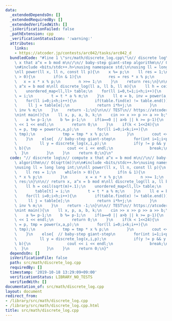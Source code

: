 ```yaml
---
data:
  _extendedDependsOn: []
  _extendedRequiredBy: []
  _extendedVerifiedWith: []
  _isVerificationFailed: false
  _pathExtension: cpp
  _verificationStatusIcon: ':warning:'
  attributes:
    links:
    - https://atcoder.jp/contests/arc042/tasks/arc042_d
  bundledCode: "#line 1 \"src/math/discrete_log.cpp\"\n// discrete log\n// compute\
    \ x that a^x = b mod m\n//\n// baby-step giant-step algorithm\n// O(sqrt(m))\n\
    \n#include <bits/stdc++.h>\nusing namespace std;\n\nusing ll = long long int;\n\
    \nll power(ll x, ll n, const ll p){\n    x %= p;\n    ll res = 1;\n    while(n\
    \ > 0){\n        if(n & 1){\n            res = res * x % p;\n        }\n     \
    \   x = x * x % p;\n        n >>= 1;\n    }\n    return res;\n}\n\n// return x,\
    \ a^x = b mod m\nll discrete_log(ll a, ll b, ll m){\n    ll h = ceil(sqrt(m)+.1);\n\
    \    unordered_map<ll,ll> table;\n    for(ll i=0,t=1;i<h;i++){\n        table[t]\
    \ = i;\n        t = t * a % m;\n    }\n    ll e = b, inv = power(a,m-1-h,m);\n\
    \    for(ll i=0;i<h;i++){\n        if(table.find(e) != table.end()){\n       \
    \     ll j = table[e];\n            return i*h+j;\n        }\n        e = e *\
    \ inv % m;\n    }\n    return -1;\n}\n\n// TEST\n// https://atcoder.jp/contests/arc042/tasks/arc042_d\n\
    \nint main(){\n    ll x, p, a, b, k;\n    cin >> x >> p >> a >> b;\n    k = b-a+1;\n\
    \    a %= p-1;\n    b %= p-1;\n    if(a==0 || a>b || k >= p-1){\n        cout\
    \ << 1 << endl;\n        return 0;\n    }\n    if(k < 1<<24){\n        ll ans\
    \ = p, tmp = power(x,a,p);\n        for(ll i=0;i<k;i++){\n            ans = min(ans,\
    \ tmp);\n            tmp = tmp * x % p;\n        }\n        cout << ans << endl;\n\
    \    }\n    else{  // baby-step giant-step\n        for(int i=1;i<p;i++){\n  \
    \          ll y = discrete_log(x,i,p);\n            if(y != p && y >= a && y <=\
    \ b){\n                cout << i << endl;\n                break;\n          \
    \  }\n        }\n    }\n    return 0;\n}\n"
  code: "// discrete log\n// compute x that a^x = b mod m\n//\n// baby-step giant-step\
    \ algorithm\n// O(sqrt(m))\n\n#include <bits/stdc++.h>\nusing namespace std;\n\
    \nusing ll = long long int;\n\nll power(ll x, ll n, const ll p){\n    x %= p;\n\
    \    ll res = 1;\n    while(n > 0){\n        if(n & 1){\n            res = res\
    \ * x % p;\n        }\n        x = x * x % p;\n        n >>= 1;\n    }\n    return\
    \ res;\n}\n\n// return x, a^x = b mod m\nll discrete_log(ll a, ll b, ll m){\n\
    \    ll h = ceil(sqrt(m)+.1);\n    unordered_map<ll,ll> table;\n    for(ll i=0,t=1;i<h;i++){\n\
    \        table[t] = i;\n        t = t * a % m;\n    }\n    ll e = b, inv = power(a,m-1-h,m);\n\
    \    for(ll i=0;i<h;i++){\n        if(table.find(e) != table.end()){\n       \
    \     ll j = table[e];\n            return i*h+j;\n        }\n        e = e *\
    \ inv % m;\n    }\n    return -1;\n}\n\n// TEST\n// https://atcoder.jp/contests/arc042/tasks/arc042_d\n\
    \nint main(){\n    ll x, p, a, b, k;\n    cin >> x >> p >> a >> b;\n    k = b-a+1;\n\
    \    a %= p-1;\n    b %= p-1;\n    if(a==0 || a>b || k >= p-1){\n        cout\
    \ << 1 << endl;\n        return 0;\n    }\n    if(k < 1<<24){\n        ll ans\
    \ = p, tmp = power(x,a,p);\n        for(ll i=0;i<k;i++){\n            ans = min(ans,\
    \ tmp);\n            tmp = tmp * x % p;\n        }\n        cout << ans << endl;\n\
    \    }\n    else{  // baby-step giant-step\n        for(int i=1;i<p;i++){\n  \
    \          ll y = discrete_log(x,i,p);\n            if(y != p && y >= a && y <=\
    \ b){\n                cout << i << endl;\n                break;\n          \
    \  }\n        }\n    }\n    return 0;\n}"
  dependsOn: []
  isVerificationFile: false
  path: src/math/discrete_log.cpp
  requiredBy: []
  timestamp: '2019-10-18 13:29:09+09:00'
  verificationStatus: LIBRARY_NO_TESTS
  verifiedWith: []
documentation_of: src/math/discrete_log.cpp
layout: document
redirect_from:
- /library/src/math/discrete_log.cpp
- /library/src/math/discrete_log.cpp.html
title: src/math/discrete_log.cpp
---
```

